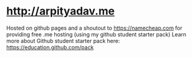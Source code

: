 # http://arpityadav.me 

Hosted on github pages and a shoutout to https://namecheap.com for providing free .me hosting (using my github student starter pack)
Learn more about Github student starter pack here: https://education.github.com/pack

